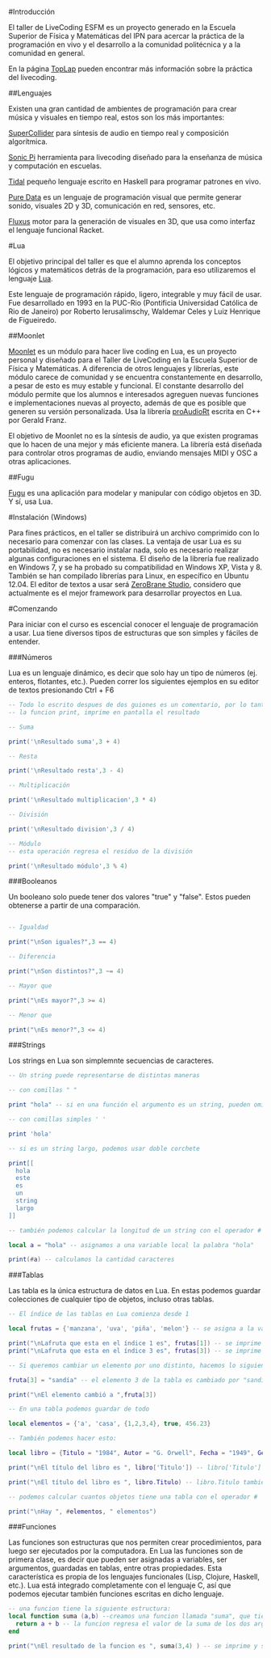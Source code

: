 #Introducción

El taller de LiveCoding ESFM es un proyecto generado en la Escuela Superior de Física y Matemáticas del IPN para 
acercar la práctica de la programación en vivo y el desarrollo a la comunidad politécnica y a la comunidad en general.

En la página [TopLap](http://toplap.org/) pueden encontrar más información sobre la práctica del livecoding.

##Lenguajes

Existen una gran cantidad de ambientes de programación para crear música y visuales en tiempo real, estos son los
más importantes:

[SuperCollider](http://supercollider.sourceforge.net/) para síntesis de audio en tiempo real y composición algorítmica.

[Sonic Pi](http://sonic-pi.net/) herramienta para livecoding diseñado para la enseñanza de música y computación en escuelas.

[Tidal](http://yaxu.org/tidal/) pequeño lenguaje escrito en Haskell para programar patrones en vivo.

[Pure Data](https://puredata.info/) es un lenguaje de programación visual que permite generar sonido, visuales 2D y 3D, comunicación en red, sensores, etc.

[Fluxus](http://www.pawfal.org/fluxus/) motor para la generación de visuales en 3D, que usa como interfaz el lenguaje funcional Racket.

#Lua

El objetivo principal del taller es que el alumno aprenda los conceptos lógicos y matemáticos detrás de la programación,
para eso utilizaremos el lenguaje [Lua](http://www.lua.org/). 

Este lenguaje de programación rápido, ligero, integrable y muy fácil de usar. Fue desarrollado en 1993 en la PUC-Rio (Pontificia Universidad Católica de Rio de Janeiro) por Roberto Ierusalimschy, Waldemar Celes y Luiz Henrique de Figueiredo.

##Moonlet

[Moonlet](https://github.com/elihugarret/Moonlet) es un módulo para hacer live coding en Lua, es un proyecto personal y diseñado para el Taller de LiveCoding en la Escuela Superior de Física y Matemáticas.
A diferencia de otros lenguajes y librerías, este módulo carece de comunidad y se encuentra constantemente en desarrollo, a pesar de esto es muy estable y funcional.
El constante desarrollo del módulo permite que los alumnos e interesados agreguen nuevas funciones e implementaciones nuevas al proyecto, además de que es posible que generen su versión personalizada.
Usa la librería [proAudioRt](http://viremo.eludi.net/proteaAudio/index.html) escrita en C++ por Gerald Franz.

El objetivo de Moonlet no es la síntesis de audio, ya que existen programas que lo hacen de una mejor y más eficiente manera. La librería está diseñada para controlar otros programas de audio, enviando mensajes MIDI y OSC a otras aplicaciones.

##Fugu

[Fugu](http://www.csse.monash.edu.au/~cema/fugu/about.html) es una aplicación para modelar y manipular con código objetos en 3D. Y sí, usa Lua.


#Instalación (Windows)

Para fines prácticos, en el taller se distribuirá un archivo comprimido con lo necesario para comenzar con las clases. La ventaja de usar Lua es su portabilidad, no es necesario instalar nada, solo es necesario realizar algunas configuraciones en el sistema.
El diseño de la librería fue realizado en Windows 7, y se ha probado su compatibilidad en Windows XP, Vista y 8. También se han compilado librerías para Linux, en específico en Ubuntu 12.04.
El editor de textos a usar será [ZeroBrane Studio](http://studio.zerobrane.com/), considero que actualmente es el mejor framework para desarrollar proyectos en Lua.

#Comenzando

Para iniciar con el curso es escencial conocer el lenguaje de programación a usar. Lua tiene diversos tipos de estructuras que son simples y fáciles de entender.

###Números

Lua es un lenguaje dinámico, es decir que solo hay un tipo de números (ej. enteros, flotantes, etc.).
Pueden correr los siguientes ejemplos en su editor de textos presionando Ctrl + F6

```lua
-- Todo lo escrito despues de dos guiones es un comentario, por lo tanto no es ejecutado por el programa
-- la funcion print, imprime en pantalla el resultado

-- Suma

print('\nResultado suma',3 + 4)

-- Resta

print('\nResultado resta',3 - 4)

-- Multiplicación

print('\nResultado multiplicacion',3 * 4)

-- División

print('\nResultado division',3 / 4)

-- Módulo
-- esta operación regresa el residuo de la división

print('\nResultado módulo',3 % 4)

```

###Booleanos

Un booleano solo puede tener dos valores "true" y "false". Estos pueden obtenerse a partir de una comparación.

```lua

-- Igualdad

print("\nSon iguales?",3 == 4)

-- Diferencia

print("\nSon distintos?",3 ~= 4)

-- Mayor que

print("\nEs mayor?",3 >= 4)

-- Menor que

print("\nEs menor?",3 <= 4)

```

###Strings

Los strings en Lua son simplemnte secuencias de caracteres.

```lua
-- Un string puede representarse de distintas maneras

-- con comillas " " 

print "hola" -- si en una función el argumento es un string, pueden omitirse los paréntesis

-- con comillas simples ' '

print 'hola'

-- si es un string largo, podemos usar doble corchete 

print[[
  hola
  este
  es
  un
  string
  largo
]]

-- también podemos calcular la longitud de un string con el operador #

local a = "hola" -- asignamos a una variable local la palabra "hola"

print(#a) -- calculamos la cantidad caracteres

```

###Tablas

Las tabla es la única estructura de datos en Lua. En estas podemos guardar colecciones de cualquier tipo de objetos, incluso otras tablas.

```lua
-- El índice de las tablas en Lua comienza desde 1

local frutas = {'manzana', 'uva', 'piña', 'melon'} -- se asigna a la variable frutas una tabla

print("\nLafruta que esta en el índice 1 es", frutas[1]) -- se imprime "manzana" 
print("\nLafruta que esta en el índice 3 es", frutas[3]) -- se imprime "piña"

-- Si queremos cambiar un elemento por uno distinto, hacemos lo siguiente:

fruta[3] = "sandía" -- el elemento 3 de la tabla es cambiado por "sandía"

print("\nEl elemento cambió a ",fruta[3])

-- En una tabla podemos guardar de todo

local elementos = {'a', 'casa', {1,2,3,4}, true, 456.23}

-- También podemos hacer esto:

local libro = {Titulo = "1984", Autor = "G. Orwell", Fecha = "1949", Genero = "Novela"}

print("\nEl título del libro es ", libro['Titulo']) -- libro['Titulo'] es valido

print("\nEl título del libro es ", libro.Titulo) -- libro.Titulo también es valido

-- podemos calcular cuantos objetos tiene una tabla con el operador #

print("\nHay ", #elementos, " elementos")

```

###Funciones

Las funciones son estructuras que nos permiten crear procedimientos, para luego ser ejecutados por la computadora.
En Lua las funciones son de primera clase, es decir que pueden ser asignadas a variables, ser argumentos, guardadas en tablas, entre otras propiedades. Esta característica es propia de los lenguajes funcionales (Lisp, Clojure, Haskell, etc.).
Lua está integrado completamente con el lenguaje C, así que podemos ejecutar también funciones escritas en dicho lenguaje.

```lua
-- una funcion tiene la siguiente estructura:
local function suma (a,b) --creamos una funcion llamada "suma", que tiene a "a" y "b" como argumentos
  return a + b -- la funcion regresa el valor de la suma de los dos argumentos
end

print("\nEl resultado de la funcion es ", suma(3,4) ) -- se imprime y se ejecuta la función
```

